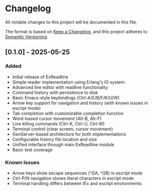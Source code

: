 # Changelog

All notable changes to this project will be documented in this file.

The format is based on [Keep a Changelog](https://keepachangelog.com/en/1.0.0/),
and this project adheres to [Semantic Versioning](https://semver.org/spec/v2.0.0.html).

## [0.1.0] - 2025-05-25

### Added
- Initial release of ExReadline
- Simple reader implementation using Erlang's IO system
- Advanced line editor with readline functionality
- Command history with persistence to disk
- Basic Emacs-style keybindings (Ctrl-A/E/B/F/K/U/W)
- Arrow key support for navigation and history (with known issues in escript mode)
- Tab completion with customizable completion function
- Word-based cursor movement (Alt-B, Alt-F)
- Line killing commands (Ctrl-K, Ctrl-U, Ctrl-W)
- Terminal control (clear screen, cursor movement)
- GenServer-based architecture for both implementations
- Configurable history file location and size
- Unified interface through main ExReadline module
- Basic test coverage

### Known Issues
- Arrow keys show escape sequences (^[[A, ^[[B) in escript mode
- Ctrl-P/N navigation shows literal characters in escript mode
- Terminal handling differs between IEx and escript environments